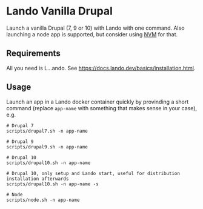 # Lando Vanilla Drupal

Launch a vanilla Drupal (7, 9 or 10) with Lando with one command. Also launching a node app is supported, but consider using [NVM](https://github.com/nvm-sh/nvm) for that.

## Requirements

All you need is L...ando. See https://docs.lando.dev/basics/installation.html.

## Usage

Launch an app in a Lando docker container quickly by provinding a short command (replace `app-name` with something that makes sense in your case), e.g.

```
# Drupal 7
scripts/drupal7.sh -n app-name

# Drupal 9
scripts/drupal9.sh -n app-name

# Drupal 10
scripts/drupal10.sh -n app-name

# Drupal 10, only setup and Lando start, useful for distribution installation afterwards
scripts/drupal10.sh -n app-name -s

# Node
scripts/node.sh -n app-name
```
